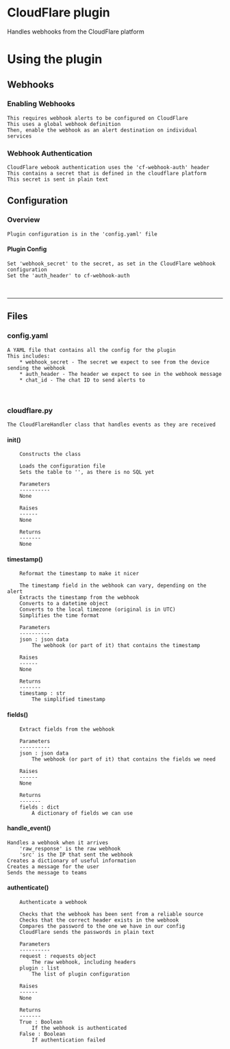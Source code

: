 # CloudFlare plugin
Handles webhooks from the CloudFlare platform

# Using the plugin
## Webhooks
### Enabling Webhooks
    This requires webhook alerts to be configured on CloudFlare
    This uses a global webhook definition
    Then, enable the webhook as an alert destination on individual services
    
### Webhook Authentication
    CloudFlare webook authentication uses the 'cf-webhook-auth' header
    This contains a secret that is defined in the cloudflare platform
    This secret is sent in plain text
    

## Configuration
### Overview
    Plugin configuration is in the 'config.yaml' file
    
#### Plugin Config
    Set 'webhook_secret' to the secret, as set in the CloudFlare webhook configuration
    Set the 'auth_header' to cf-webhook-auth


&nbsp;<br>
- - - -
## Files
### config.yaml
    A YAML file that contains all the config for the plugin
    This includes:
        * webhook_secret - The secret we expect to see from the device sending the webhook
        * auth_header - The header we expect to see in the webhook message
        * chat_id - The chat ID to send alerts to

&nbsp;<br>
### cloudflare.py
    The CloudFlareHandler class that handles events as they are received
    
#### __init__()
        Constructs the class

        Loads the configuration file
        Sets the table to '', as there is no SQL yet

        Parameters
        ----------
        None

        Raises
        ------
        None

        Returns
        -------
        None
        
#### timestamp()
        Reformat the timestamp to make it nicer

        The timestamp field in the webhook can vary, depending on the alert
        Extracts the timestamp from the webhook
        Converts to a datetime object
        Converts to the local timezone (original is in UTC)
        Simplifies the time format

        Parameters
        ----------
        json : json data
            The webhook (or part of it) that contains the timestamp

        Raises
        ------
        None

        Returns
        -------
        timestamp : str
            The simplified timestamp
            
#### fields()
        Extract fields from the webhook

        Parameters
        ----------
        json : json data
            The webhook (or part of it) that contains the fields we need

        Raises
        ------
        None

        Returns
        -------
        fields : dict
            A dictionary of fields we can use
            
#### handle_event()
    Handles a webhook when it arrives
        'raw_response' is the raw webhook
        'src' is the IP that sent the webhook
    Creates a dictionary of useful information
    Creates a message for the user
    Sends the message to teams

#### authenticate()
        Authenticate a webhook

        Checks that the webhook has been sent from a reliable source
        Checks that the correct header exists in the webhook
        Compares the password to the one we have in our config
        CloudFlare sends the passwords in plain text

        Parameters
        ----------
        request : requests object
            The raw webhook, including headers
        plugin : list
            The list of plugin configuration

        Raises
        ------
        None

        Returns
        -------
        True : Boolean
            If the webhook is authenticated
        False : Boolean
            If authentication failed
